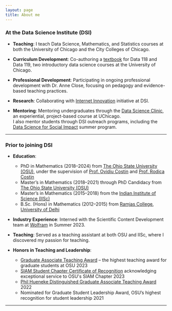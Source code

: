 ```yaml
---
layout: page
title: About me
---
```


### At the Data Science Institute (DSI)

- **Teaching**: I teach Data Science, Mathematics, and Statistics courses at both the University of Chicago and the City Colleges of Chicago.

- **Curriculum Development**: Co-authoring a <a href="https://amandakube.github.io/textbook-datascience-1/intro.html" target="_blank">textbook</a> for Data 118 and Data 119, two introductory data science courses at the University of Chicago.

- **Professional Development**: Participating in ongoing professional development with Dr. Anne Close, focusing on pedagogy and evidence-based teaching practices.

- **Research**: Collaborating with <a href="https://datascience.uchicago.edu/research/internet-innovation/" target="_blank"> Internet Innovation</a> initiative at DSI. 

- **Mentoring**: Mentoring undergraduates through the <a href="https://datascience.uchicago.edu/education/data-science-clinic/" target="_blank">Data Science Clinic</a>, an experiential, project-based course at UChicago.  
  I also mentor students through DSI outreach programs, including the <a href="https://datascience.uchicago.edu/outreach/data-science-for-social-impact-network/summer-experience/" target="_blank">Data Science for Social Impact</a> summer program.

---
### Prior to joining DSI

- **Education**:
  - PhD in Mathematics (2018–2024) from <a href="https://math.osu.edu/" target="_blank">The Ohio State University (OSU)</a>, under the supervision of <a href="https://people.math.osu.edu/costin.9/" target="_blank">Prof. Ovidiu Costin</a> and <a href="https://math.osu.edu/people/costin.10" target="_blank">Prof. Rodica Costin</a>
  - Master’s in Mathematics (2018–2021) through PhD Candidacy from <a href="https://math.osu.edu/" target="_blank">The Ohio State University (OSU)</a>
  - Master’s in Mathematics (2015–2018) from the <a href="https://math.iisc.ac.in//" target="_blank">Indian Institute of Science (IISc)</a>
  - B.Sc. (Hons) in Mathematics (2012–2015) from <a href="https://ramjas.du.ac.in/college/web/index.php" target="_blank">Ramjas College</a>, <a href="https://www.du.ac.in/" target="_blank">University of Delhi</a> 

- **Industry Experience**: Interned with the Scientific Content Development team at <a href="https://www.wolfram.com/?source=nav" target="_blank">Wolfram</a> in Summer 2023. 

- **Teaching**: Served as a teaching assistant at both OSU and IISc, where I discovered my passion for teaching.

- **Honors in Teaching and Leadership**:
  - <a href="https://gradsch.osu.edu/news/2023/03/17/2023-graduate-associate-teaching-award-recipients" target="_blank">Graduate Associate Teaching Award</a> – the highest teaching award for graduate students at OSU 2023
  - <a href="/assets/files/SIAM_Ohio_State_Certificate.pdf" target="_blank">SIAM Student Chapter Certificate of Recognition</a> acknowledging exceptional service to OSU's SIAM Chapter 2023
  - <a href="https://math.osu.edu/grad/current/graduate-teaching-awards" target="_blank">Phil Hueneke Distinguished Graduate Associate Teaching Award</a> 2022
  - Nominated for Graduate Student Leadership Award, OSU’s highest recognition for student leadership 2021
    
---
